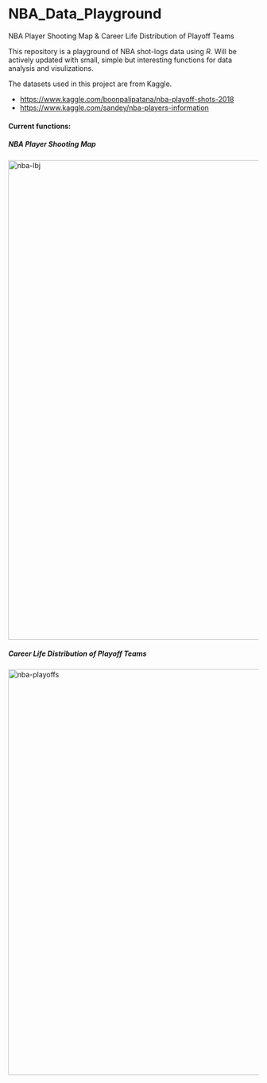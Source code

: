 # NBA_Data_Playground
NBA Player Shooting Map &amp; Career Life Distribution of Playoff Teams

This repository is a playground of NBA shot-logs data using *R*.
Will be actively updated with small, simple but interesting functions for data analysis and visulizations.

The datasets used in this project are from Kaggle.
* https://www.kaggle.com/boonpalipatana/nba-playoff-shots-2018
* https://www.kaggle.com/sandey/nba-players-information

#### Current functions:

##### NBA Player Shooting Map
<img width="963" alt="nba-lbj" src="https://user-images.githubusercontent.com/32247330/61326599-2a449d80-a7e5-11e9-9b95-8f5306d69f2d.png">

##### Career Life Distribution of Playoff Teams
<img width="815" alt="nba-playoffs" src="https://user-images.githubusercontent.com/32247330/61326775-84ddf980-a7e5-11e9-8417-c568821543ac.png">
